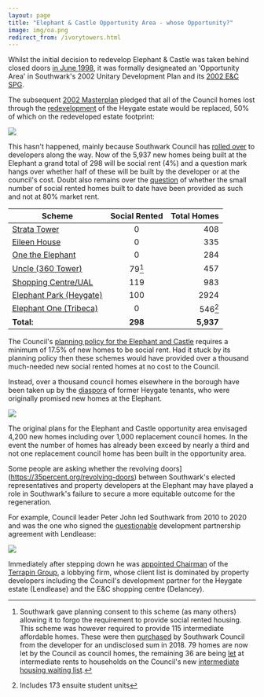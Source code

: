 ```yaml
---
layout: page
title: "Elephant & Castle Opportunity Area - whose Opportunity?"
image: img/oa.png
redirect_from: /ivorytowers.html
---
```

Whilst the initial decision to redevelop Elephant & Castle was taken behind closed doors [in June 1998](http://betterelephant.github.io/images/strategic24June.pdf), it was formally designeated an 'Opportunity Area' in Southwark's 2002 Unitary Development Plan and its [2002 E&C SPG](https://35percent.org/img/2002SPG.pdf). 

The subsequent [2002 Masterplan](https://35percent.org/img/slrplans.pdf) pledged that all of the Council homes lost through the [redevelopment](https://35percent.org/heygate-regeneration) of the Heygate estate would be replaced, 50% of which on the redeveloped estate footprint: 

![](https://35percent.org/img/slrplans.jpg)

This hasn't happened, mainly because Southwark Council has [rolled over](https://www.theguardian.com/cities/2015/jun/25/london-developers-viability-planning-affordable-social-housing-regeneration-oliver-wainwright) to developers along the way. Now of the 5,937 new homes being built at the Elephant a grand total of 298 will be social rent (4%) and a question mark hangs over whether half of these will be built by the developer or at the council's cost. Doubt also remains over the [question](https://35percent.org/redefining-social-rent) of whether the small number of social rented homes built to date have been provided as such and not at 80% market rent.

| Scheme |      Social Rented      |  Total Homes |
|----------|:-------------:|------:|
| [Strata Tower](https://35percent.org/strata-tower) |  0 | 408 |
| [Eileen House](https://35percent.org/eileen-house) |  0 |   335 |
| [One the Elephant](https://35percent.org/one-the-elephant) | 0 | 284 |
| [Uncle (360 Tower)](https://www.35percent.org/london-360-tower/) |  79[^1] |   457 |
| [Shopping Centre/UAL](https://35percent.org/shopping-centre) | 119 |   983 |
| [Elephant Park (Heygate)](https://35percent.github.io/heygate-regeneration/) | 100 | 2924 |
| [Elephant One (Tribeca)](https://www.35percent.org/tribeca-square/) | 0 | 546[^2] |
| __Total:__ | __298__ | __5,937__ |


The Council's [planning policy for the Elephant and Castle](https://www.southwark.gov.uk/planning-and-building-control/planning-policy-and-transport-policy/development-plan/supplementary-planning-documents-spd/spd-by-area?chapter=4) requires a minimum of 17.5% of new homes to be social rent. Had it stuck by its planning policy then these schemes would have provided over a thousand much-needed new social rented homes at no cost to the Council.

Instead, over a thousand council homes elsewhere in the borough have been taken up by the [diaspora](https://www.35percent.org/the-heygate-diaspora/) of former Heygate tenants, who were originally promised new homes at the Elephant.

![](https://35percent.org/img/DisplacedTenants.png)

The original plans for the Elephant and Castle opportunity area envisaged 4,200 new homes including over 1,000 replacement council homes. In the event the number of homes has already been exceed by nearly a third and not one replacement council home has been built in the opportunity area.

Some people are asking whether the revolving doors](https://35percent.org/revolving-doors) between Southwark's elected representatives and property developers at the Elephant may have played a role in Southwark's failure to secure a more equitable outcome for the regeneration.

For example, Council leader Peter John led Southwark from 2010 to 2020 and was the one who signed the [questionable](https://www.35percent.org/no-profit-share-the-true-value-of-the-heygate-regeneration/) development partnership agreement with Lendlease:

![](https://35percent.org/img/pjdl.jpg)

Immediately after stepping down he was [appointed Chairman](https://www.35percent.org/former-council-leader-slides-through-the-revolving-doors/) of the [Terrapin Group](https://www.terrapingroup.co.uk/ourPeople/17), a lobbying firm, whose client list is dominated by property developers including the Council's development partner for the Heygate estate (Lendlease) and the E&C shopping centre (Delancey).

[^1]: Southwark gave planning consent to this scheme (as many others) allowing it to forgo the requirement to provide social rented housing. This scheme was however required to provide 115 intermediate affordable homes. These were then [purchased](https://moderngov.southwark.gov.uk/documents/s71644/Report%20Acquisition%20of%20Affordable%20Housing%20at%20Longville%20Road%20SE11.pdf) by Southwark Council from the developer for an undisclosed sum in 2018. 79 homes are now let by the Council as council homes, the remaining 36 are being [let](https://moderngov.southwark.gov.uk/documents/s88184/Report%20Letting%20Churchyard%20Row.pdf) at intermediate rents to households on the Council's new [intermediate housing waiting list](https://consultations.southwark.gov.uk/housing-community-services-department-community-engagement-team/intermediate-housing-list/).

[^2]: Includes 173 ensuite student units

<meta name="twitter:card" content="summary_large_image">
<meta name="twitter:site" content="@35percent_EAN">
<meta name="twitter:title" content="Elephant and Castle - Whose regeneration?">
<meta name="twitter:description" content="5,937 new homes but only 298 social rent">
<meta name="twitter:image" content="https://35percent.org/img/eandcmap.png">
